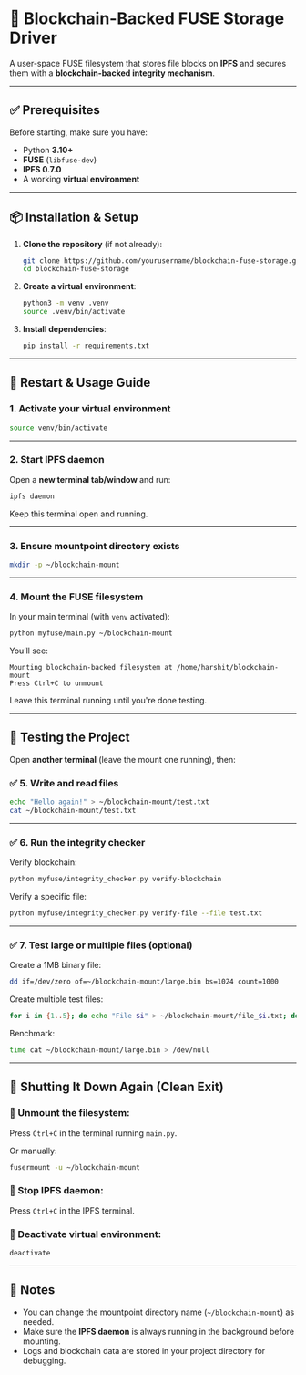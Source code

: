 # 🔗 Blockchain-Backed FUSE Storage Driver

A user-space FUSE filesystem that stores file blocks on **IPFS** and secures them with a **blockchain-backed integrity mechanism**.

---

## ✅ Prerequisites

Before starting, make sure you have:

- Python **3.10+**
- **FUSE** (`libfuse-dev`)
- **IPFS 0.7.0**
- A working **virtual environment**

---

## 📦 Installation & Setup

1. **Clone the repository** (if not already):

   ```bash
   git clone https://github.com/yourusername/blockchain-fuse-storage.git
   cd blockchain-fuse-storage
   ```

2. **Create a virtual environment**:

   ```bash
   python3 -m venv .venv
   source .venv/bin/activate
   ```

3. **Install dependencies**:

   ```bash
   pip install -r requirements.txt
   ```

---

## 🔁 Restart & Usage Guide

### 1. **Activate your virtual environment**

```bash
source venv/bin/activate
```

---

### 2. **Start IPFS daemon**

Open a **new terminal tab/window** and run:

```bash
ipfs daemon
```

Keep this terminal open and running.

---

### 3. **Ensure mountpoint directory exists**

```bash
mkdir -p ~/blockchain-mount
```

---

### 4. **Mount the FUSE filesystem**

In your main terminal (with `venv` activated):

```bash
python myfuse/main.py ~/blockchain-mount
```

You’ll see:

```
Mounting blockchain-backed filesystem at /home/harshit/blockchain-mount
Press Ctrl+C to unmount
```

Leave this terminal running until you're done testing.

---

## 🧪 Testing the Project

Open **another terminal** (leave the mount one running), then:

### ✅ 5. **Write and read files**

```bash
echo "Hello again!" > ~/blockchain-mount/test.txt
cat ~/blockchain-mount/test.txt
```

---

### ✅ 6. **Run the integrity checker**

Verify blockchain:

```bash
python myfuse/integrity_checker.py verify-blockchain
```

Verify a specific file:

```bash
python myfuse/integrity_checker.py verify-file --file test.txt
```

---

### ✅ 7. **Test large or multiple files (optional)**

Create a 1MB binary file:

```bash
dd if=/dev/zero of=~/blockchain-mount/large.bin bs=1024 count=1000
```

Create multiple test files:

```bash
for i in {1..5}; do echo "File $i" > ~/blockchain-mount/file_$i.txt; done
```

Benchmark:

```bash
time cat ~/blockchain-mount/large.bin > /dev/null
```

---

## 🧹 Shutting It Down Again (Clean Exit)

### 🔻 Unmount the filesystem:

Press `Ctrl+C` in the terminal running `main.py`.

Or manually:

```bash
fusermount -u ~/blockchain-mount
```

### 🔻 Stop IPFS daemon:

Press `Ctrl+C` in the IPFS terminal.

### 🔻 Deactivate virtual environment:

```bash
deactivate
```

---

## 📖 Notes

- You can change the mountpoint directory name (`~/blockchain-mount`) as needed.
- Make sure the **IPFS daemon** is always running in the background before mounting.
- Logs and blockchain data are stored in your project directory for debugging.
